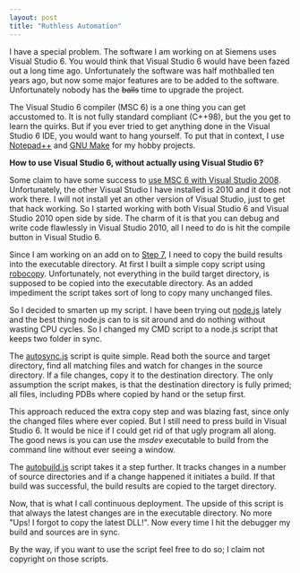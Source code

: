 ```yaml
---
layout: post
title: "Ruthless Automation"
---
```

I have a special problem. The software I am working on at Siemens uses 
Visual Studio 6. You would think that Visual Studio 6 would have been fazed
out a long time ago. Unfortunately the software was half mothballed ten years ago,
but now some major features are to be added to the software. Unfortunately 
nobody has the <del>balls</del> time to upgrade the project.

The Visual Studio 6 compiler (MSC 6) is a one thing you can get accustomed to. It
is not fully standard compliant (C++98), but the you get to learn the quirks. 
But if you ever tried to get anything done in the Visual Studio 6 IDE, you
would want to hang yourself. To put that in context, I use [Notepad++] and 
[GNU Make] for my hobby projects.

**How to use Visual Studio 6, without actually using Visual Studio 6?**

<!--more-->

Some claim to have some success to [use MSC 6 with Visual Studio 2008][1]. 
Unfortunately, the other Visual Studio I have installed is 2010 and it does not 
work there. I will not install yet an other version of Visual Studio, just to 
get that hack working. So I started working with both Visual Studio 6 and 
Visual Studio 2010 open side by side. The charm of it is that you can debug 
and write code flawlessly in Visual Studio 2010, all I need to do is hit
the compile button in Visual Studio 6. 

Since I am working on an add on to [Step 7], I need to copy the build results
into the executable directory. At first I built a simple copy script using 
[robocopy]. Unfortunately, not everything in the build target directory, 
is supposed to be copied into the executable directory. As an added impediment 
the script takes sort of long to copy many unchanged files.

So I decided to smarten up my script. I have been trying out [node.js] lately 
and the best thing node.js can to is sit around and do nothing without wasting 
CPU cycles. So I changed my CMD script to a node.js script that keeps two
folder in sync.

The [autosync.js] script is quite simple. Read both the source and target 
directory, find all matching files and watch for changes in the source directory.
If a file changes, copy it to the destination directory. The only assumption 
the script makes, is that the destination directory is fully primed; all files,
including PDBs where copied by hand or the setup first.

This approach reduced the extra copy step and was blazing fast, since only the 
changed files where ever copied. But I still need to press build in 
Visual Studio 6. It would be nice if I could get rid of that ugly program all
along. The good news is you can use the *msdev* executable to build from the 
command line without ever seeing a window. 

The [autobuild.js] script takes it a step further. It tracks changes in a number
of source directories and if a change happened it initiates a build. If that
build was successful, the build results are copied to the target directory. 

Now, that is what I call continuous deployment. The upside of this script is
that always the latest changes are in the executable directory. No more 
"Ups! I forgot to copy the latest DLL!". Now every time I hit the 
debugger my build and sources are in sync.

By the way, if you want to use the script feel free to do so; I claim not 
copyright on those scripts.

[Notepad++]: http://notepad-plus-plus.org/
[GNU Make]: http://www.gnu.org/software/make/
[1]: http://resnikb.wordpress.com/2009/10/28/using-visual-studio-2008-with-visual-c-6-0-compiler/
[node.js]: http://nodejs.org/
[Step 7]: http://www.automation.siemens.com/mcms/simatic-controller-software/en/step7/pages/default.aspx
[robocopy]: http://en.wikipedia.org/wiki/Robocopy
[autosync.js]: https://gist.github.com/3713041
[autobuild.js]: https://gist.github.com/3741948